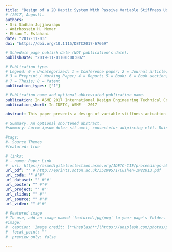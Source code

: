 ```yaml
---
title: "Design of a 2D Haptic System With Passive Variable Stiffness Using Permanent Magnets for Upper-Limb Rehabilitation"
# (2017, August). 
authors:
- Sri Sadhan Jujjavarapu
- Amirhossein H. Memar
- Ehsan T. Esfahani
date: "2017-11-03"
doi: "https://doi.org/10.1115/DETC2017-67669"

# Schedule page publish date (NOT publication's date).
publishDate: "2019-11-01T00:00:00Z"

# Publication type.
# Legend: 0 = Uncategorized; 1 = Conference paper; 2 = Journal article;
# 3 = Preprint / Working Paper; 4 = Report; 5 = Book; 6 = Book section;
# 7 = Thesis; 8 = Patent
publication_types: ["1"]

# Publication name and optional abbreviated publication name.
publication: In ASME 2017 International Design Engineering Technical Conferences and Computers and Information in Engineering Conference. American Society of Mechanical Engineers Digital Collection.
publication_short: In IDETC, ASME - 2017

abstract: This paper presents a design of variable stiffness actuation system based on on the force interactions caused by permanent magnets. The system is designed for rehabilitation of the upper limb with the goal to enhance rehabilitation in both clinical and home environments. The proposed active rehabilitation system is composed of a lightweight 6-axes robotic arm to move the patients hand in the desired trajectory. The interaction stiffness is controlled by the mechanism attached to the end-effector. For this purpose, repelling magnet pairs in linear antagonistic configuration are used to control the stiffness of the handle. Stiffness in the mechanism can be controlled via adjusting the distance between the magnets. A mathematical model is presented to analyze the range of adjustable variable stiffness for this mechanism.

# Summary. An optional shortened abstract.
#summary: Lorem ipsum dolor sit amet, consectetur adipiscing elit. Duis posuere tellus ac convallis placerat. Proin tincidunt magna sed ex sollicitudin condimentum.

#tags:
#- Source Themes
#featured: true

# links:
# - name: Paper Link
#  url: https://asmedigitalcollection.asme.org/IDETC-CIE/proceedings-abstract/IDETC-CIE2017/58158/V003T13A003/259070
url_pdf: "" # http://eprints.soton.ac.uk/352095/1/Cushen-IMV2013.pdf
url_code: "" #'#'
url_dataset: "" #'#'
url_poster: "" #'#'
url_project: "" #''
url_slides: "" #''
url_source: "" #'#'
url_video: "" #'#'

# Featured image
# To use, add an image named `featured.jpg/png` to your page's folder. 
#image:
#  caption: 'Image credit: [**Unsplash**](https://unsplash.com/photos/pLCdAaMFLTE)'
#  focal_point: ""
#  preview_only: false

---
```



